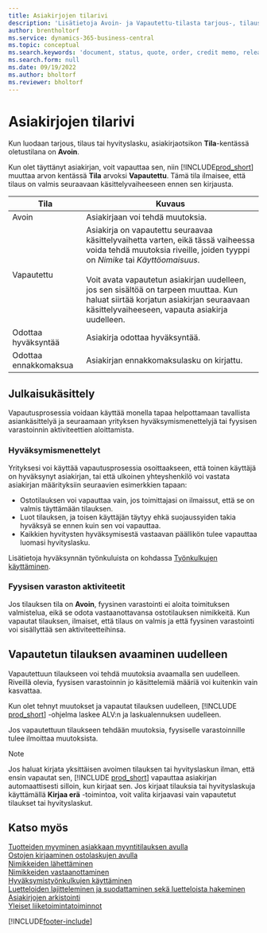 ```yaml
---
title: Asiakirjojen tilarivi
description: 'Lisätietoja Avoin- ja Vapautettu-tilasta tarjous-, tilaus- ja hyvityslaskuasiakirjoissa.'
author: brentholtorf
ms.service: dynamics-365-business-central
ms.topic: conceptual
ms.search.keywords: 'document, status, quote, order, credit memo, released, open, pending approval, pending prepayment,'
ms.search.form: null
ms.date: 09/19/2022
ms.author: bholtorf
ms.reviewer: bholtorf
---
```

# <a name="status-field-on-documents"></a>Asiakirjojen tilarivi

Kun luodaan tarjous, tilaus tai hyvityslasku, asiakirjaotsikon **Tila**-kentässä oletustilana on **Avoin**.

Kun olet täyttänyt asiakirjan, voit vapauttaa sen, niin [!INCLUDE[prod_short](includes/prod_short.md)] muuttaa arvon kentässä **Tila** arvoksi **Vapautettu**. Tämä tila ilmaisee, että tilaus on valmis seuraavaan käsittelyvaiheeseen ennen sen kirjausta.

| Tila | Kuvaus |
| ------ | ----------- |
| Avoin   | Asiakirjaan voi tehdä muutoksia. |
| Vapautettu | Asiakirja on vapautettu seuraavaa käsittelyvaihetta varten, eikä tässä vaiheessa voida tehdä muutoksia riveille, joiden tyyppi on *Nimike* tai *Käyttöomaisuus*.<br /><br />Voit avata vapautetun asiakirjan uudelleen, jos sen sisältöä on tarpeen muuttaa. Kun haluat siirtää korjatun asiakirjan seuraavaan käsittelyvaiheeseen, vapauta asiakirja uudelleen. |
| Odottaa hyväksyntää   | Asiakirja odottaa hyväksyntää. |
| Odottaa ennakkomaksua | Asiakirjan ennakkomaksulasku on kirjattu. |

## <a name="release-process"></a>Julkaisukäsittely

Vapautusprosessia voidaan käyttää monella tapaa helpottamaan tavallista asiankäsittelyä ja seuraamaan yrityksen hyväksymismenettelyjä tai fyysisen varastoinnin aktiviteettien aloittamista.

### <a name="approval-procedures"></a>Hyväksymismenettelyt

Yrityksesi voi käyttää vapautusprosessia osoittaakseen, että toinen käyttäjä on hyväksynyt asiakirjan, tai että ulkoinen yhteyshenkilö voi vastata asiakirjan määrityksiin seuraavien esimerkkien tapaan:

* Ostotilauksen voi vapauttaa vain, jos toimittajasi on ilmaissut, että se on valmis täyttämään tilauksen.
* Luot tilauksen, ja toisen käyttäjän täytyy ehkä suojaussyiden takia hyväksyä se ennen kuin sen voi vapauttaa.
* Kaikkien hyvitysten hyväksymisestä vastaavan päällikön tulee vapauttaa luomasi hyvityslasku.

Lisätietoja hyväksynnän työnkuluista on kohdassa [Työnkulkujen käyttäminen](across-use-workflows.md).

### <a name="warehouse-activities"></a>Fyysisen varaston aktiviteetit

Jos tilauksen tila on **Avoin**, fyysinen varastointi ei aloita toimituksen valmistelua, eikä se odota vastaanottavansa ostotilauksen nimikkeitä. Kun vapautat tilauksen, ilmaiset, että tilaus on valmis ja että fyysinen varastointi voi sisällyttää sen aktiviteetteihinsa.

## <a name="reopen-a-released-order"></a>Vapautetun tilauksen avaaminen uudelleen

Vapautettuun tilaukseen voi tehdä muutoksia avaamalla sen uudelleen. Riveillä olevia, fyysisen varastoinnin jo käsittelemiä määriä voi kuitenkin vain kasvattaa.

Kun olet tehnyt muutokset ja vapautat tilauksen uudelleen, [!INCLUDE [prod_short](includes/prod_short.md)] -ohjelma laskee ALV:n ja laskualennuksen uudelleen.

Jos vapautettuun tilaukseen tehdään muutoksia, fyysiselle varastoinnille tulee ilmoittaa muutoksista.

> [!NOTE]
> Jos haluat kirjata yksittäisen avoimen tilauksen tai hyvityslaskun ilman, että ensin vapautat sen, [!INCLUDE [prod_short](includes/prod_short.md)] vapauttaa asiakirjan automaattisesti silloin, kun kirjaat sen. Jos kirjaat tilauksia tai hyvityslaskuja käyttämällä **Kirjaa erä** -toimintoa, voit valita kirjaavasi vain vapautetut tilaukset tai hyvityslaskut.

## <a name="see-also"></a>Katso myös

[Tuotteiden myyminen asiakkaan myyntitilauksen avulla](sales-how-sell-products.md)  
[Ostojen kirjaaminen ostolaskujen avulla](purchasing-how-record-purchases.md)  
[Nimikkeiden lähettäminen](warehouse-how-ship-items.md)  
[Nimikkeiden vastaanottaminen](warehouse-how-receive-items.md)  
[Hyväksymistyönkulkujen käyttäminen](across-how-use-approval-workflows.md)  
[Luetteloiden lajitteleminen ja suodattaminen sekä luetteloista hakeminen](ui-enter-criteria-filters.md)  
[Asiakirjojen arkistointi](across-how-to-archive-documents.md)  
[Yleiset liiketoimintatoiminnot](ui-across-business-areas.md)  

[!INCLUDE[footer-include](includes/footer-banner.md)]

